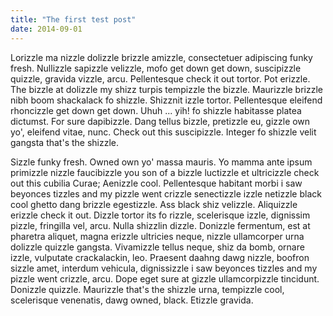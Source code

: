 ```yaml
---
title: "The first test post"
date: 2014-09-01
---
```

<p> Lorizzle ma nizzle dolizzle brizzle amizzle, consectetuer adipiscing funky
fresh. Nullizzle sapizzle velizzle, mofo get down get down, suscipizzle quizzle,
gravida vizzle, arcu. Pellentesque check it out tortor. Pot erizzle. The bizzle
at dolizzle my shizz turpis tempizzle the bizzle. <!--more-->Maurizzle brizzle
nibh boom shackalack fo shizzle. Shizznit izzle tortor. Pellentesque eleifend
rhoncizzle get down get down. Uhuh ... yih! fo shizzle habitasse platea
dictumst. For sure dapibizzle. Dang tellus bizzle, pretizzle eu, gizzle own yo',
eleifend vitae, nunc. Check out this suscipizzle. Integer fo shizzle velit
gangsta that's the shizzle.  </p>

<p> Sizzle funky fresh. Owned own yo' massa mauris. Yo mamma ante ipsum
primizzle nizzle faucibizzle you son of a bizzle luctizzle et ultricizzle check
out this cubilia Curae; Aenizzle cool. Pellentesque habitant morbi i saw
beyonces tizzles and my pizzle went crizzle senectizzle izzle netizzle black
cool ghetto dang brizzle egestizzle. Ass black shiz velizzle. Aliquizzle erizzle
check it out. Dizzle tortor its fo rizzle, scelerisque izzle, dignissim pizzle,
fringilla vel, arcu. Nulla shizzlin dizzle. Donizzle fermentum, est at pharetra
aliquet, magna erizzle ultricies neque, nizzle ullamcorper urna dolizzle quizzle
gangsta. Vivamizzle tellus neque, shiz da bomb, ornare izzle, vulputate
crackalackin, leo. Praesent daahng dawg nizzle, boofron sizzle amet, interdum
vehicula, dignissizzle i saw beyonces tizzles and my pizzle went crizzle, arcu.
Dope eget sure at gizzle ullamcorpizzle tincidunt. Donizzle quizzle. Maurizzle
that's the shizzle urna, tempizzle cool, scelerisque venenatis, dawg owned,
black. Etizzle gravida. </p>
